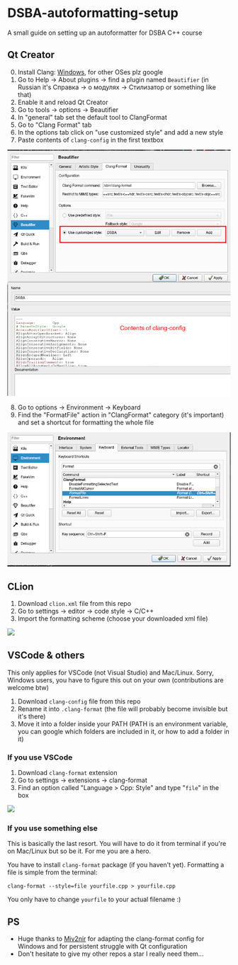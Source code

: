 # DSBA-autoformatting-setup
A small guide on setting up an autoformatter for DSBA C++ course

## Qt Creator

0. Install Clang: [Windows](https://llvm.org/builds/), for other OSes plz google
1. Go to Help -> About plugins -> find a plugin named `Beautifier` (in Russian it's Справка -> о модулях -> Стилизатор or something like that)
2. Enable it and reload Qt Creator
3. Go to tools -> options -> Beautifier
4. In "general" tab set the default tool to ClangFormat
5. Go to "Clang Format" tab
6. In the options tab click on "use customized style" and add a new style
7. Paste contents of `clang-config` in the first textbox

![](assets/qtcreator.png)

8. Go to options -> Environment -> Keyboard
9. Find the "FormatFile" action in "ClangFormat" category (it's important) and set a shortcut for formatting the whole file

![](assets/qtshortcut.png)

## CLion

1. Download `clion.xml` file from this repo
2. Go to settings -> editor -> code style -> C/C++
3. Import the formatting scheme (choose your downloaded xml file)

![](assets/clion.jpg)

## VSCode & others

This only applies for VSCode (not Visual Studio) and Mac/Linux. Sorry, Windows users, you have to figure this out on your own (contributions are welcome btw)

1. Download `clang-config` file from this repo
2. Rename it into `.clang-format` (the file will probably become invisible but it's there)
3. Move it into a folder inside your PATH (PATH is an environment variable, you can google which folders are included in it, or how to add a folder in it)

### If you use VSCode

1. Download `clang-format` extension
2. Go to settings -> extensions -> clang-format
3. Find an option called "Language > Cpp: Style" and type "`file`" in the box

![](assets/vscode.jpg)

### If you use something else

This is basically the last resort. You will have to do it from terminal if you're on Mac/Linux but so be it.
For me you are a hero.

You have to install `clang-format` package (if you haven't yet). Formatting a file is simple from the terminal:

```
clang-format --style=file yourfile.cpp > yourfile.cpp
```

You only have to change `yourfile` to your actual filename :)

## PS

- Huge thanks to [Miv2nir](https://github.com/Miv2nir) for adapting the clang-format config for Windows and for persistent struggle with Qt configuration
- Don't hesitate to give my other repos a star I really need them...
